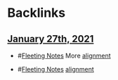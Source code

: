 
# Backlinks
## [January 27th, 2021](<January 27th, 2021.md>)
- #[Fleeting Notes](<Fleeting Notes.md>) More [alignment](<alignment.md>)

- #[Fleeting Notes](<Fleeting Notes.md>) [alignment](<alignment.md>)

